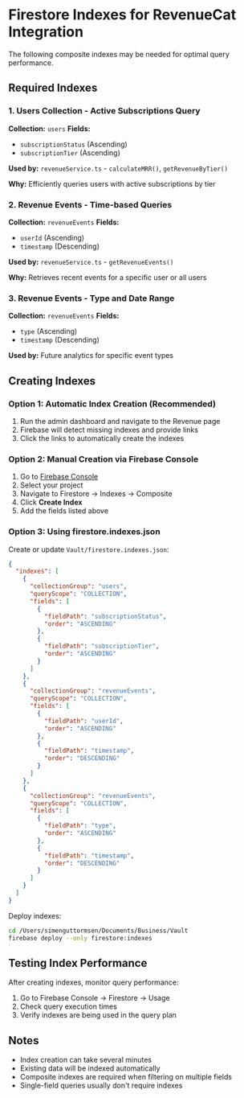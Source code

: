 # Firestore Indexes for RevenueCat Integration

The following composite indexes may be needed for optimal query performance.

## Required Indexes

### 1. Users Collection - Active Subscriptions Query

**Collection:** `users`
**Fields:**
- `subscriptionStatus` (Ascending)
- `subscriptionTier` (Ascending)

**Used by:** `revenueService.ts` - `calculateMRR()`, `getRevenueByTier()`

**Why:** Efficiently queries users with active subscriptions by tier

### 2. Revenue Events - Time-based Queries

**Collection:** `revenueEvents`
**Fields:**
- `userId` (Ascending)
- `timestamp` (Descending)

**Used by:** `revenueService.ts` - `getRevenueEvents()`

**Why:** Retrieves recent events for a specific user or all users

### 3. Revenue Events - Type and Date Range

**Collection:** `revenueEvents`
**Fields:**
- `type` (Ascending)
- `timestamp` (Descending)

**Used by:** Future analytics for specific event types

## Creating Indexes

### Option 1: Automatic Index Creation (Recommended)

1. Run the admin dashboard and navigate to the Revenue page
2. Firebase will detect missing indexes and provide links
3. Click the links to automatically create the indexes

### Option 2: Manual Creation via Firebase Console

1. Go to [Firebase Console](https://console.firebase.google.com/)
2. Select your project
3. Navigate to Firestore → Indexes → Composite
4. Click **Create Index**
5. Add the fields listed above

### Option 3: Using firestore.indexes.json

Create or update `Vault/firestore.indexes.json`:

```json
{
  "indexes": [
    {
      "collectionGroup": "users",
      "queryScope": "COLLECTION",
      "fields": [
        {
          "fieldPath": "subscriptionStatus",
          "order": "ASCENDING"
        },
        {
          "fieldPath": "subscriptionTier",
          "order": "ASCENDING"
        }
      ]
    },
    {
      "collectionGroup": "revenueEvents",
      "queryScope": "COLLECTION",
      "fields": [
        {
          "fieldPath": "userId",
          "order": "ASCENDING"
        },
        {
          "fieldPath": "timestamp",
          "order": "DESCENDING"
        }
      ]
    },
    {
      "collectionGroup": "revenueEvents",
      "queryScope": "COLLECTION",
      "fields": [
        {
          "fieldPath": "type",
          "order": "ASCENDING"
        },
        {
          "fieldPath": "timestamp",
          "order": "DESCENDING"
        }
      ]
    }
  ]
}
```

Deploy indexes:
```bash
cd /Users/simenguttormsen/Documents/Business/Vault
firebase deploy --only firestore:indexes
```

## Testing Index Performance

After creating indexes, monitor query performance:

1. Go to Firebase Console → Firestore → Usage
2. Check query execution times
3. Verify indexes are being used in the query plan

## Notes

- Index creation can take several minutes
- Existing data will be indexed automatically
- Composite indexes are required when filtering on multiple fields
- Single-field queries usually don't require indexes
